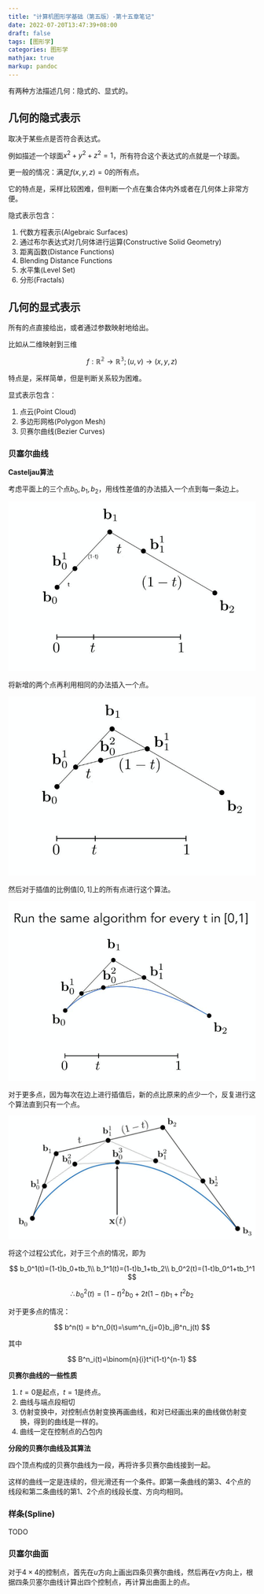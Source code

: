```yaml
---
title: "计算机图形学基础（第五版）-第十五章笔记"
date: 2022-07-20T13:47:39+08:00
draft: false
tags: [图形学]
categories: 图形学
mathjax: true
markup: pandoc
---
```


有两种方法描述几何：隐式的、显式的。

## 几何的隐式表示

取决于某些点是否符合表达式。

例如描述一个球面$x^2+y^2+z^2=1$，所有符合这个表达式的点就是一个球面。

更一般的情况：满足$f(x,y,z)=0$的所有点。

它的特点是，采样比较困难，但判断一个点在集合体内外或者在几何体上非常方便。

隐式表示包含：

1. 代数方程表示(Algebraic Surfaces)
2. 通过布尔表达式对几何体进行运算(Constructive Solid Geometry)
3. 距离函数(Distance Functions)
4. Blending Distance Functions
5. 水平集(Level Set)
6. 分形(Fractals)


## 几何的显式表示

所有的点直接给出，或者通过参数映射地给出。

比如从二维映射到三维

$$
f:\mathbb{R^2\to R^3};(u,v)\to(x,y,z)
$$

特点是，采样简单，但是判断关系较为困难。

显式表示包含：

1. 点云(Point Cloud)
2. 多边形网格(Polygon Mesh)
3. 贝赛尔曲线(Bezier Curves)

### 贝塞尔曲线

**Casteljau算法**

考虑平面上的三个点$b_0,b_1,b_2$，用线性差值的办法插入一个点到每一条边上。

![1.jpg](1.jpg)

将新增的两个点再利用相同的办法插入一个点。

![2.jpg](3.jpg)

然后对于插值的比例值$[0,1]$上的所有点进行这个算法。

![3.jpg](2.jpg)

对于更多点，因为每次在边上进行插值后，新的点比原来的点少一个，反复进行这个算法直到只有一个点。

![4.jpg](4.jpg)

将这个过程公式化，对于三个点的情况，即为

$$
b_0^1(t)=(1-t)b_0+tb_1\\
b_1^1(t)=(1-t)b_1+tb_2\\
b_0^2(t)=(1-t)b_0^1+tb_1^1
$$

$$
\therefore b_0^2(t) = (1-t)^2b_0+2t(1-t)b_1+t^2b_2
$$

对于更多点的情况：

$$
b^n(t) = b^n_0(t)=\sum^n_{j=0}b_jB^n_j(t)
$$

其中

$$
B^n_i(t)=\binom{n}{i}t^i(1-t)^{n-1}
$$

**贝赛尔曲线的一些性质**

1. $t=0$是起点，$t=1$是终点。
2. 曲线与端点段相切
3. 仿射变换中，对控制点仿射变换再画曲线，和对已经画出来的曲线做仿射变换，得到的曲线是一样的。
4. 曲线一定在控制点的凸包内

**分段的贝赛尔曲线及其算法**

四个顶点构成的贝赛尔曲线为一段，再将许多贝赛尔曲线接到一起。

这样的曲线一定是连续的，但光滑还有一个条件。即第一条曲线的第3、4个点的线段和第二条曲线的第1、2个点的线段长度、方向均相同。

### 样条(Spline)

TODO 

### 贝塞尔曲面

对于$4\times 4$的控制点，首先在$u$方向上画出四条贝赛尔曲线，然后再在$v$方向上，根据四条贝塞尔曲线计算出四个控制点，再计算出曲面上的点。
